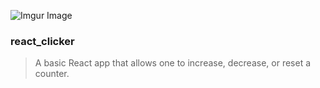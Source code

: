 ![Imgur Image](http://public/app_image.png)

### react_clicker
> A basic React app that allows one to increase, decrease, or reset a counter.

